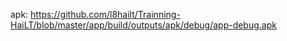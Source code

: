 apk: https://github.com/l8hailt/Trainning-HaiLT/blob/master/app/build/outputs/apk/debug/app-debug.apk
